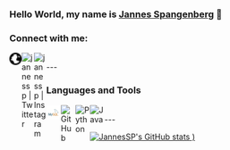 ### Hello World, my name is [Jannes Spangenberg] 👋

### Connect with me:

[<img align="left" alt="jannessp.github.io" width="22px" src="https://raw.githubusercontent.com/iconic/open-iconic/master/svg/globe.svg" />][Jannes Spangenberg]
[<img align="left" alt="jannessp | Twitter" width="22px" src="https://cdn.jsdelivr.net/npm/simple-icons@v3/icons/twitter.svg" />][twitter]
[<img align="left" alt="jannessp | Instagram" width="22px" src="https://cdn.jsdelivr.net/npm/simple-icons@v3/icons/instagram.svg" />][instagram]

<br />
---
<br />

### Languages and Tools

<img align="left" alt="MySQL" width="26px" src="https://raw.githubusercontent.com/github/explore/80688e429a7d4ef2fca1e82350fe8e3517d3494d/topics/mysql/mysql.png"/>
<img align="left" alt="GitHub" width="26px" src="https://raw.githubusercontent.com/jmnote/z-icons/master/svg/github.svg" />
<img align="left" alt="Python" width="26px" src="https://raw.githubusercontent.com/jmnote/z-icons/master/svg/python.svg" />
<img align="left" alt="Java" width="26px" src="https://raw.githubusercontent.com/jmnote/z-icons/master/svg/java.svg" />

<br />
---
<br />

[![JannesSP's GitHub stats](https://github-readme-stats.vercel.app/api?username=JannesSP&theme=dark&count_private=true&show_icons=true)
)](https://github.com/anuraghazra/github-readme-stats)

[Jannes Spangenberg]:https://jannessp.github.io
[twitter]:https://twitter.com/Ja_Spangenberg
[instagram]:https://twitter.com/Ja_Spangenberg
